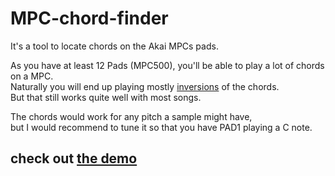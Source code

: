 MPC-chord-finder
========

It's a tool to locate chords on the Akai MPCs pads.

As you have at least 12 Pads (MPC500), you'll be able to play a lot of chords on a MPC.  
Naturally you will end up playing mostly [inversions](http://goo.gl/ezboLg) of the chords.   
But that still works quite well with most songs.

The chords would work for any pitch a sample might have,   
but I would recommend to tune it so that you have PAD1 playing a C note.


check out [the demo](http://gherkins.github.com/mpc-chordfinder/)
--------

